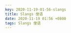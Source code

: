 ```yaml
---
key: 2020-11-19-01-56-slangs
title: Slangs 俚语
date: 2020-11-19 01:56 +0800
tags: Slangs 俚语
---
```




<!--more-->
